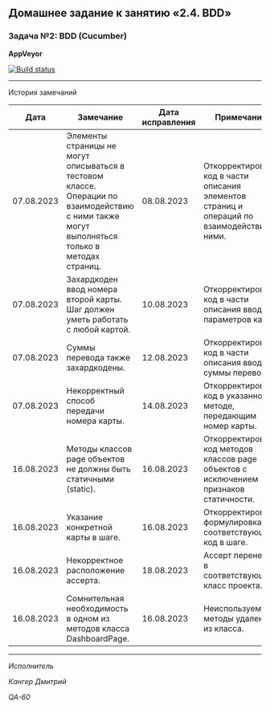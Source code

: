 ## Домашнее задание к занятию «2.4. BDD»

### Задача №2: BDD (Cucumber)

**AppVeyor**

[![Build status](https://ci.appveyor.com/api/projects/status/58ehixvto1jc4q5j?svg=true)](https://ci.appveyor.com/project/Kanger79/hw-8-6-2-cucumber)

***
  
 История замечаний

<table>
<thead>
<tr>
<th>Дата</th>
<th>Замечание</th>
<th>Дата исправления</th>
<th>Примечание</th>
</tr>
</thead>

<tbody>

<tr>
<td>07.08.2023</td>
<td>Элементы страницы не могут описываться в тестовом классе. Операции по взаимодействию с ними также могут выполняться только в методах страниц.</td>
<td>08.08.2023</td>
<td>Откорректирован код в части описания элементов страниц и операций по взаимодействию с ними.</td>
</tr>

<tr>
<td>07.08.2023</td>
<td>Захардкоден ввод номера второй карты. Шаг должен уметь работать с любой картой.</td>
<td>10.08.2023</td>
<td>Откорректирован код в части описания ввода параметров карт.</td>
</tr>

<tr>
<td>07.08.2023</td>
<td>Суммы перевода также захардкодены.</td>
<td>12.08.2023</td>
<td>Откорректирован код в части описания ввода суммы перевода.</td>
</tr>

<tr>
<td>07.08.2023</td>
<td>Некорректный способ передачи номера карты.</td>
<td>14.08.2023</td>
<td>Откорректирован код в указанном методе, передающим номер карты.</td>
</tr>

<tr>
<td>16.08.2023</td>
<td>Методы классов page объектов не должны быть статичными (static).</td>
<td>16.08.2023</td>
<td>Откорректирован код методов классов page объектов с исключением признаков статичности.</td>
</tr>

<tr>
<td>16.08.2023</td>
<td>Указание конкретной карты в шаге.</td>
<td>16.08.2023</td>
<td>Откорректирована формулировка и соответствующий код в шаге.</td>
</tr>

<tr>
<td>16.08.2023</td>
<td>Некорректное расположение ассерта.</td>
<td>18.08.2023</td>
<td>Ассерт перенесен в соответствующий класс проекта.</td>
</tr>

<tr>
<td>16.08.2023</td>
<td>Сомнительная необходимость в одном из методов класса DashboardPage.</td>
<td>16.08.2023</td>
<td>Неиспользуемые методы удалены из класса.</td>
</tr>

</tbody>
</table>

***

*Исполнитель*

*Кангер Дмитрий*

*QA-60*
